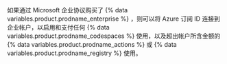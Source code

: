 如果通过 Microsoft 企业协议购买了 {% data variables.product.prodname_enterprise %} ，则可以将 Azure 订阅 ID 连接到企业帐户，以启用和支付任何 {% data variables.product.prodname_codespaces %} 使用，以及超出帐户所含金额的 {% data variables.product.prodname_actions %} 或 {% data variables.product.prodname_registry %} 使用。

